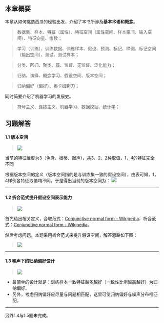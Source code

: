 ## 本章概要 ##
本章从如何挑选西瓜的经验出发，介绍了本书所涉及**基本术语和概念**。

> 数据集、样本、特征（属性）、特征空间（属性空间、样本空间、输入空间）、特征向量、维数；

> 学习（训练）、训练数据、训练样本、假设、预测、标记、样例、标记空间（输出空间）、测试、测试样本；

> 分类、回归、聚类、簇、监督、无监督、泛化能力；

> 归纳、演绎、概念学习、假设空间、版本空间；

> 归纳偏好（偏好）、奥卡姆剃刀；

同时简要介绍了机器学习的发展史。

> 符号主义、连接主义、机器学习、数据挖掘、统计学；

## 习题解答 ##

#### 1.1 版本空间 ####
>![](img/1.1.png)

当前的特征维度为3（色泽、根蒂、敲声），共3、2、2种取值，1，4的特征完全不同

根据版本空间的定义（版本空间指的是与训练集一致的假设空间），由表可知，1，4样例各特征取值均不同，于是得出当前的版本空间为：
![](Ch1/1.1.1.png)

----

#### 1.2 折合范式提升假设空间表示能力 ####
>![](img/1.2.png)

首先给出相关定义，合取范式：[Conjunctive normal form - Wikipedia](https://en.wikipedia.org/wiki/Conjunctive_normal_form)，析合范式：[Conjunctive normal form - Wikipedia](https://en.wikipedia.org/wiki/Disjunctive_normal_form)。

然后考虑问题。本题采用析合范式来提升假设空间，解答思路如下图：
>![](img/1.2.1.jpg)

----
#### 1.3 噪声下的归纳偏好设计 ####
>![](img/1.3.png)

- 最简单的设计就是：训练样本一致特征越多越好（一致性比例越高越好）为归纳偏好。
- 另外，考虑归纳偏好应尽量与问题相匹配，这里可使归纳偏好与噪声分布相匹配。

----
另外1.4与1.5题未完成。









